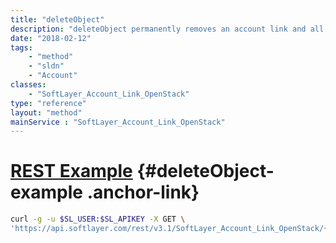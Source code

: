 ```yaml
---
title: "deleteObject"
description: "deleteObject permanently removes an account link and all of it's associated keystone data (including users for the associated project). '''This cannot be undone.''' Be wary of running this method. If you remove an account link in error you will need to re-create it by creating a new SoftLayer_Account_Link_OpenStack object. "
date: "2018-02-12"
tags:
    - "method"
    - "sldn"
    - "Account"
classes:
    - "SoftLayer_Account_Link_OpenStack"
type: "reference"
layout: "method"
mainService : "SoftLayer_Account_Link_OpenStack"
---
```


# [REST Example](#deleteObject-example) <a href="/article/rest/"><i class="fas fa-question"></i></a> {#deleteObject-example .anchor-link} 
```bash
curl -g -u $SL_USER:$SL_APIKEY -X GET \
'https://api.softlayer.com/rest/v3.1/SoftLayer_Account_Link_OpenStack/{SoftLayer_Account_Link_OpenStackID}/deleteObject'
```
